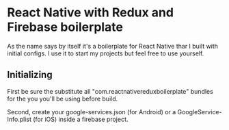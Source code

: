 # React Native with Redux and Firebase boilerplate

As the name says by itself it's a boilerplate for React Native thar I built with initial configs. I use it to start my projects but feel free to use yourself.

## Initializing

First be sure the substitute all "com.reactnativereduxboilerplate" bundles for the you you'll be using before build.

Second, create your google-services.json (for Android) or a GoogleService-Info.plist (for iOS) inside a firebase project.
